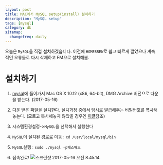```yaml
---
layout: post
title: MAC에서 MySQL setup(install) 설치하기
description: "MySQL setup"
tags: [mysql]
category: db
sitemap:
  changefreq: daily
---
```


오늘은 `MySQL`을 직접 설치하겠습니다.
이전에 `HOMEBREW`로 쉽고 빠르게 깔았으나 계속적인 오류들로 다시 삭제하고 FM으로 설치해봄.

# 설치하기
1. [mysql](https://dev.mysql.com/downloads/mysql/)에 들어가서 Mac OS X 10.12 (x86, 64-bit), DMG Archive 버전으로 다운을 받는다. (2017-05-16)



2. 다운 받은 파일을 설치한다. 설치과정 중에서 임시로 발급해주는 비밀번호를 복사해놓는다. (모르고 복사해놓지 않았을 경우엔 [이글](https://dev.mysql.com/doc/refman/5.7/en/resetting-permissions.html)참조)


3. 시스템환경설정->`MySQL`을 선택해서 실행한다


4. `MySQL`이 설치된 경로로 이동 : `cd /usr/local/mysql/bin`

5. `MySQL`실행 : `sudo ./mysql -p패스워드`


6. 접속완료!
![스크린샷 2017-05-16 오전 8.45.14](http://i.imgur.com/3qEGOBP.png)
